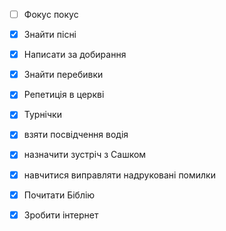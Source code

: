 - [ ] Фокус покус
- [x] Знайти пісні
- [x] Написати за добирання
- [x] Знайти перебивки
- [x] Репетиція в церкві
- [x] Турнічки
- [x] взяти посвідчення водія
- [x] назначити зустріч з Сашком
- [x] навчитися виправляти надруковані помилки
- [x] Почитати Біблію
- [x] Зробити інтернет

